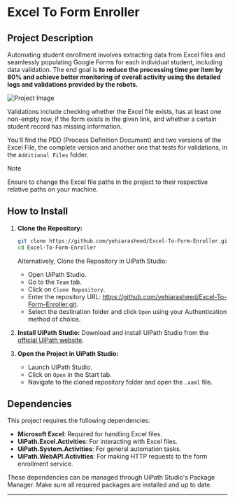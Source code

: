 # Excel To Form Enroller

## Project Description

Automating student enrollment involves extracting data from Excel files and seamlessly populating Google Forms for each individual student, including data validation. The end goal is **to reduce the processing time per item by 80% and achieve better monitoring of overall activity using the detailed logs and validations provided by the robots.**

![Project Image](https://github.com/yehiarasheed/Excel-To-Form-Enroller/assets/157399068/4598b44e-b21d-4d4e-9004-efa68fad739c)

Validations include checking whether the Excel file exists, has at least one non-empty row, if the form exists in the given link, and whether a certain student record has missing information.

You'll find the PDD (Process Definition Document) and two versions of the Excel File, the complete version and another one that tests for validations, in the `Additional Files` folder.

> [!NOTE]
> Ensure to change the Excel file paths in the project to their respective relative paths on your machine.

## How to Install

1. **Clone the Repository:**
   ```bash
   git clone https://github.com/yehiarasheed/Excel-To-Form-Enroller.git
   cd Excel-To-Form-Enroller
   ```
   Alternatively, Clone the Repository in UiPath Studio:
   - Open UiPath Studio.
   - Go to the `Team` tab.
   - Click on `Clone Repository`.
   - Enter the repository URL: https://github.com/yehiarasheed/Excel-To-Form-Enroller.git.
   - Select the destination folder and click `Open` using your Authentication method of choice.

2. **Install UiPath Studio:**
   Download and install UiPath Studio from the [official UiPath website](https://www.uipath.com).

3. **Open the Project in UiPath Studio:**
   - Launch UiPath Studio.
   - Click on `Open` in the Start tab.
   - Navigate to the cloned repository folder and open the `.xaml` file.

## Dependencies

This project requires the following dependencies:

- **Microsoft Excel**: Required for handling Excel files.
- **UiPath.Excel.Activities**: For interacting with Excel files.
- **UiPath.System.Activities**: For general automation tasks.
- **UiPath.WebAPI.Activities**: For making HTTP requests to the form enrollment service.

These dependencies can be managed through UiPath Studio's Package Manager. Make sure all required packages are installed and up to date.

---
